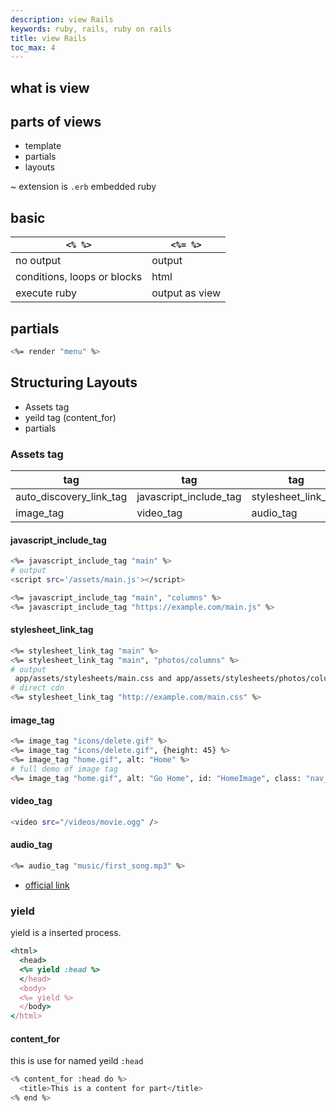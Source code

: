 ```yaml
---
description: view Rails
keywords: ruby, rails, ruby on rails
title: view Rails
toc_max: 4
---
```


## what is view  


##  parts of views
* template
* partials
* layouts

~ extension is `.erb` embedded ruby

## basic

|`<% %>` |`<%= %>`  |
|---|---|
|no output| output |
|conditions, loops or blocks | html |
|execute ruby | output as view|

## partials

```bash
<%= render "menu" %>
```


## Structuring Layouts

* Assets tag
* yeild tag (content_for)
* partials

### Assets tag

|tag |tag  |  tag |
|---|---|---|
auto_discovery_link_tag|javascript_include_tag|stylesheet_link_tag|
|image_tag|video_tag|audio_tag|


#### javascript_include_tag

```bash
<%= javascript_include_tag "main" %>
# output
<script src='/assets/main.js'></script>
```

```bash
<%= javascript_include_tag "main", "columns" %>
<%= javascript_include_tag "https://example.com/main.js" %>
```

#### stylesheet_link_tag

```bash
<%= stylesheet_link_tag "main" %>
<%= stylesheet_link_tag "main", "photos/columns" %>
# output
 app/assets/stylesheets/main.css and app/assets/stylesheets/photos/columns.css
# direct cdn
<%= stylesheet_link_tag "http://example.com/main.css" %>
```

#### image_tag

```bash
<%= image_tag "icons/delete.gif" %>
<%= image_tag "icons/delete.gif", {height: 45} %>
<%= image_tag "home.gif", alt: "Home" %>
# full demo of image tag
<%= image_tag "home.gif", alt: "Go Home", id: "HomeImage", class: "nav_bar" %>
```

#### video_tag

```bash
<video src="/videos/movie.ogg" />
```

#### audio_tag

```bash
<%= audio_tag "music/first_song.mp3" %>
```

* [official link](http://guides.rubyonrails.org/layouts_and_rendering.html)

### yield

yield is a inserted process.

```rb
<html>
  <head>
  <%= yield :head %>
  </head>
  <body>
  <%= yield %>
  </body>
</html>
```

#### content_for
this is use for named yeild `:head`

```bash
<% content_for :head do %>
  <title>This is a content for part</title>
<% end %>
```
